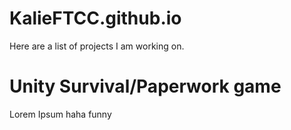 # KalieFTCC.github.io
 
Here are a list of projects I am working on. 

# Unity Survival/Paperwork game
Lorem Ipsum haha funny
